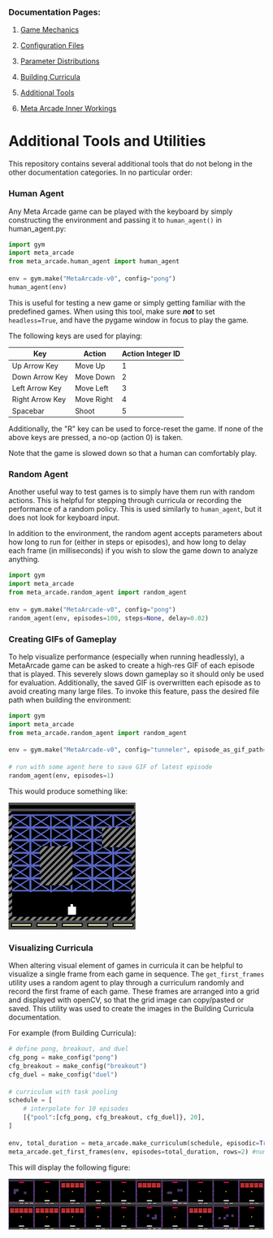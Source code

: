 ### Documentation Pages:

1. [Game Mechanics](./GameMechanics.md)

2. [Configuration Files](./ConfigurationFiles.md)

3. [Parameter Distributions](./ParameterDistributions.md)

4. [Building Curricula](./BuildingCurricula.md)

5. [Additional Tools](./AdditionalTools.md)

6. [Meta Arcade Inner Workings](./InnerWorkings.md)


Additional Tools and Utilities
===

This repository contains several additional tools that do not belong in the other documentation categories.  In no particular order:



### Human Agent

Any Meta Arcade game can be played with the keyboard by simply constructing the environment and passing it to ````human_agent()```` in human_agent.py:

```python
import gym
import meta_arcade
from meta_arcade.human_agent import human_agent

env = gym.make("MetaArcade-v0", config="pong")
human_agent(env) 
```

This is useful for testing a new game or simply getting familiar with the predefined games. When using this tool, make sure ***not*** to set ```headless=True```, and have the pygame window in focus to play the game.

The following keys are used for playing:

| Key             | Action     | Action Integer ID |
| --------------- | ---------- | ----------------- |
| Up Arrow Key    | Move Up    | 1                 |
| Down Arrow Key  | Move Down  | 2                 |
| Left Arrow Key  | Move Left  | 3                 |
| Right Arrow Key | Move Right | 4                 |
| Spacebar        | Shoot      | 5                 |

Additionally, the "R" key can be used to force-reset the game. If none of the above keys are pressed, a no-op (action 0) is taken.

Note that the game is slowed down so that a human can comfortably play.



### Random Agent

Another useful way to test games is to simply have them run with random actions. This is helpful for stepping through curricula or recording the performance of a random policy.  This is used similarly to ```human_agent```, but it does not look for keyboard input.

In  addition to the environment, the random agent accepts parameters about how long to run for (either in steps or episodes), and how long to delay each frame (in milliseconds) if you wish to slow the game down to analyze anything.

```python
import gym
import meta_arcade
from meta_arcade.random_agent import random_agent

env = gym.make("MetaArcade-v0", config="pong")
random_agent(env, episodes=100, steps=None, delay=0.02) 
```



### Creating GIFs of Gameplay

To help visualize performance (especially when running headlessly), a MetaArcade game can be asked to create a high-res GIF of each episode that is played. This severely slows down gameplay so it should only be used for evaluation. Additionally, the saved GIF is overwritten each episode as to avoid creating many large files.  To invoke this feature, pass the desired file path when building the environment:

````python
import gym
import meta_arcade
from meta_arcade.random_agent import random_agent

env = gym.make("MetaArcade-v0", config="tunneler", episode_as_gif_path="./path/to/my/animation.gif")

# run with some agent here to save GIF of latest episode
random_agent(env, episodes=1) 
````

This would produce something like:

![example](./diagrams/example.gif)



### Visualizing Curricula

When altering visual element of games in curricula it can be helpful to visualize a single frame from each game in sequence. The ````get_first_frames```` utility uses a random agent to play through a curriculum randomly and record the first frame of each game. These frames are arranged into a grid and displayed with openCV, so that the grid image can copy/pasted or saved.  This utility was used to create the images in the Building Curricula documentation.

For example (from Building Curricula):

````python
# define pong, breakout, and duel
cfg_pong = make_config("pong")
cfg_breakout = make_config("breakout")
cfg_duel = make_config("duel")

# curriculum with task pooling
schedule = [
	# interpolate for 10 episodes
	[{"pool":[cfg_pong, cfg_breakout, cfg_duel]}, 20],			   
]

env, total_duration = meta_arcade.make_curriculum(schedule, episodic=True, headless=False)
meta_arcade.get_first_frames(env, episodes=total_duration, rows=2) #number of columns is inferred
````

This will display the following figure:

![Diagram](diagrams/pool.png)
